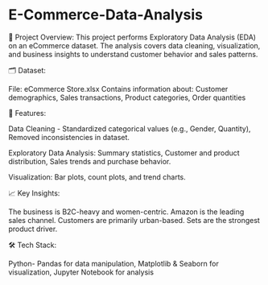 # E-Commerce-Data-Analysis
📌 Project Overview:
This project performs Exploratory Data Analysis (EDA) on an eCommerce dataset.
The analysis covers data cleaning, visualization, and business insights to understand customer behavior and sales patterns.

🗂️ Dataset:

File: eCommerce Store.xlsx
Contains information about: Customer demographics, Sales transactions, Product categories, Order quantities

🔧 Features:

Data Cleaning - 
Standardized categorical values (e.g., Gender, Quantity), Removed inconsistencies in dataset.

Exploratory Data Analysis: Summary statistics, Customer and product distribution, Sales trends and purchase behavior.

Visualization: Bar plots, count plots, and trend charts.

📈 Key Insights:

The business is B2C-heavy and women-centric. Amazon is the leading sales channel. Customers are primarily urban-based. Sets are the strongest product driver.

🛠️ Tech Stack:

Python- 
Pandas for data manipulation, Matplotlib & Seaborn for visualization, Jupyter Notebook for analysis

